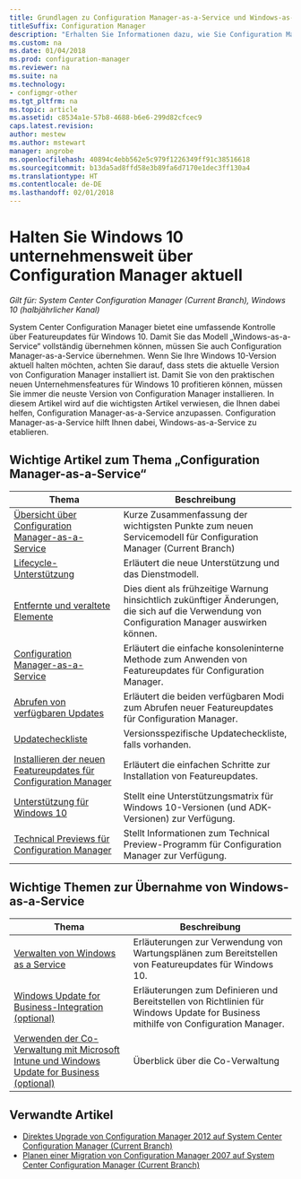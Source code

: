 ```yaml
---
title: Grundlagen zu Configuration Manager-as-a-Service und Windows-as-a-Service
titleSuffix: Configuration Manager
description: "Erhalten Sie Informationen dazu, wie Sie Configuration Manager-as-a-Service anpassen, sodass Windows-as-a-Service unterstützt wird."
ms.custom: na
ms.date: 01/04/2018
ms.prod: configuration-manager
ms.reviewer: na
ms.suite: na
ms.technology:
- configmgr-other
ms.tgt_pltfrm: na
ms.topic: article
ms.assetid: c8534a1e-57b8-4688-b6e6-299d82cfcec9
caps.latest.revision: 
author: mestew
ms.author: mstewart
manager: angrobe
ms.openlocfilehash: 40894c4ebb562e5c979f1226349ff91c38516618
ms.sourcegitcommit: b13da5ad8ffd58e3b89fa6d7170e1dec3ff130a4
ms.translationtype: HT
ms.contentlocale: de-DE
ms.lasthandoff: 02/01/2018
---
```

# <a name="keep-windows-10-up-to-date-in-the-enterprise-using-configuration-manager"></a>Halten Sie Windows 10 unternehmensweit über Configuration Manager aktuell

*Gilt für: System Center Configuration Manager (Current Branch), Windows 10 (halbjährlicher Kanal)*

System Center Configuration Manager bietet eine umfassende Kontrolle über Featureupdates für Windows 10. Damit Sie das Modell „Windows-as-a-Service“ vollständig übernehmen können, müssen Sie auch Configuration Manager-as-a-Service übernehmen. Wenn Sie Ihre Windows 10-Version aktuell halten möchten, achten Sie darauf, dass stets die aktuelle Version von Configuration Manager installiert ist. Damit Sie von den praktischen neuen Unternehmensfeatures für Windows 10 profitieren können, müssen Sie immer die neuste Version von Configuration Manager installieren. In diesem Artikel wird auf die wichtigsten Artikel verwiesen, die Ihnen dabei helfen, Configuration Manager-as-a-Service anzupassen. Configuration Manager-as-a-Service hilft Ihnen dabei, Windows-as-a-Service zu etablieren.

## <a name="key-topics-about-adopting-configuration-manager-as-a-service"></a>Wichtige Artikel zum Thema „Configuration Manager-as-a-Service“

| Thema        | Beschreibung          | 
| ------------- |-------------|
|[Übersicht über Configuration Manager-as-a-Service](/sccm/core/plan-design/changes/whats-new-incremental-versions)|Kurze Zusammenfassung der wichtigsten Punkte zum neuen Servicemodell für Configuration Manager (Current Branch)|
|[Lifecycle-Unterstützung](/sccm/core/servers/manage/current-branch-versions-supported)|Erläutert die neue Unterstützung und das Dienstmodell.|
|[Entfernte und veraltete Elemente](/sccm//core/plan-design/changes/deprecated/removed-and-deprecated)|Dies dient als frühzeitige Warnung hinsichtlich zukünftiger Änderungen, die sich auf die Verwendung von Configuration Manager auswirken können.|
|[Configuration Manager-as-a-Service](/sccm/core/servers/manage/updates)|Erläutert die einfache konsoleninterne Methode zum Anwenden von Featureupdates für Configuration Manager.|
|[Abrufen von verfügbaren Updates](/core/servers/manage/install-in-console-updates#get-available-updates)|Erläutert die beiden verfügbaren Modi zum Abrufen neuer Featureupdates für Configuration Manager.|
|[Updatecheckliste](/sccm/core/servers/manage/install-in-console-updates#bkmk_beforeinstall)|Versionsspezifische Updatecheckliste, falls vorhanden.| 
|[Installieren der neuen Featureupdates für Configuration Manager](/sccm/core/servers/manage/install-in-console-updates#bkmk_install)|Erläutert die einfachen Schritte zur Installation von Featureupdates.|
|[Unterstützung für Windows 10](/sccm/core/plan-design/configs/support-for-windows-10)|Stellt eine Unterstützungsmatrix für Windows 10-Versionen (und ADK-Versionen) zur Verfügung.|
|[Technical Previews für Configuration Manager](/sccm/core/get-started/technical-preview)|Stellt Informationen zum Technical Preview-Programm für Configuration Manager zur Verfügung.|


## <a name="key-topics-about-adopting-windows-as-a-service"></a>Wichtige Themen zur Übernahme von Windows-as-a-Service
| Thema        | Beschreibung          | 
| ------------- |-------------|
|[Verwalten von Windows as a Service](/sccm/osd/deploy-use/manage-windows-as-a-service)|Erläuterungen zur Verwendung von Wartungsplänen zum Bereitstellen von Featureupdates für Windows 10.|
|[Windows Update for Business-Integration (optional)](/sccm/sum/deploy-use/integrate-windows-update-for-business-windows-10)|Erläuterungen zum Definieren und Bereitstellen von Richtlinien für Windows Update for Business mithilfe von Configuration Manager.|
|[Verwenden der Co-Verwaltung mit Microsoft Intune und Windows Update for Business (optional)](/sccm/core/clients/manage/co-management-overview)|Überblick über die Co-Verwaltung| 


## <a name="related-articles"></a>Verwandte Artikel

- [Direktes Upgrade von Configuration Manager 2012 auf System Center Configuration Manager (Current Branch)](/sccm/core/servers/deploy/install/upgrade-to-configuration-manager)
- [Planen einer Migration von Configuration Manager 2007 auf System Center Configuration Manager (Current Branch)](/sccm/core/migration/planning-for-migration)